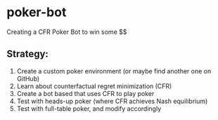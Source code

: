 # poker-bot
Creating a CFR Poker Bot to win some $$

## Strategy:
1. Create a custom poker environment (or maybe find another one on GitHub)
2. Learn about counterfactual regret minimization (CFR)
3. Create a bot based that uses CFR to play poker
4. Test with heads-up poker (where CFR achieves Nash equilibrium)
5. Test with full-table poker, and modify accordingly
